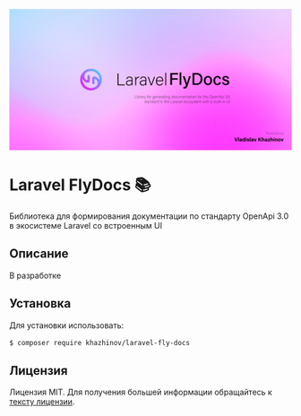 
<p align="center"><img src="/art/header.jpg" alt="Social Card of Laravel FlyDocs"></p>

# Laravel FlyDocs 📚

Библиотека для формирования документации по стандарту OpenApi 3.0 в экосистеме Laravel со встроенным UI

## Описание

В разработке

## Установка

Для установки использовать:

```bash
$ composer require khazhinov/laravel-fly-docs
```


## Лицензия

Лицензия MIT. Для получения большей информации обращайтесь к [тексту лицензии](LICENSE.md).
